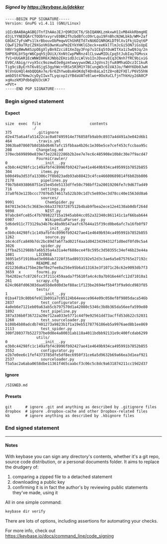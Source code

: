 ##### Signed by https://keybase.io/jdekker
```
-----BEGIN PGP SIGNATURE-----
Version: GnuPG v1.4.11 (GNU/Linux)

iQIcBAABAgAGBQJTnfIhAAoJEJrQ9RIUCT6/SbIQANKLzmkxwH11vM84kkRbmgHE
d3jLYYNEDQArCTOObYxvyrvE0BK2fhzbdBfccO9rLqu19FnBhcN3WLbkb/WM+2af
G8GkC7yFsWPs1lkrBbouvObPmqwVChGhRETd7xNU6D1NRGKLDT9lXv1FkjU2qt6P
CQwF129aTRzCZ9XGoVKG9wnKuaPm2EYkYHKlG3eck+eeKklTlmJcGi5ON7iGsUpE
hNVrSg8WwN4SzpOEgXlyBn9Zzci81XeZqy3Fnp7u1CEq5tOuWITXa1i5wQ9Jq/2n
5HP0XLbY5grW6Cpqh5jDUiX/XnNtCwpPWRnz4lCLswwMIDLCpq5tJubIay7GMvsx
fV1+UUGAR1EcWNWI0R6XJNbb2EHzidDJcLWlVo1InJDxevECq3CNnh7fRC9bixiG
EV0C/Abig/rvyX5cc9ozmwO3e0gzmtwwyywxOWLzJgVns3jfuA9MhaGDczIC1kuR
Tig9ciByErhT6v8SjgS3gyhWc+tRSx5R3M1Y78CungW3c61VA3Jo/fWHY6Db0JwH
9lVnGU4Ql4mbQQQAv7e/6r6ZhYwoBsAkOKdqT4Dn8aLaItZ8+oB2FXEl/P6V55hN
ambDSt476mwJcyDyIIwxTLyqcop2zYBdaUATe8lwo+0OoXuCLfjnThkHzy2dA0CP
xqHuzkM3Pdb6qOU3cUK7
=PVt+
-----END PGP SIGNATURE-----

```

<!-- END SIGNATURES -->

### Begin signed statement 

#### Expect

```
size  exec  file                      contents                                                        
            ./                                                                                        
375           .gitignore              d2e475a6a4fa51422cac0a07495914e776858fb9ab9c8937a4d491a3e042d6b1
464           .travis.yml             3063ba078607b8d16bd6467afc15fbbaa4b26c1e30be5ce7cef453cfccbaa95c
208           Changelog.md            370ecb699890e839e73e22822286b2b2ee7e7ec6c485908e10b8c30e7f9acd47
              FourmiCrawler/                                                                          
0               __init__.py           e3b0c44298fc1c149afbf4c8996fb92427ae41e4649b934ca495991b7852b855
304             items.py              b00d49a3d53fa13306c7f8b023adb93ab88423c4fce46600689814f6b02bb806
2178            pipelines.py          f9b7b84938060751e15e45de5133dffe50c798bff2a20019206fe7c9d677ad49
716             settings.py           37a8f63e123bccc77076d574617a522b30c1d7c5e893ec3d78cc40e1563dd8a6
                sources/                                                                              
9991              ChemSpider.py       847013e34c5c3683ec66a337837287512b4bab9fbea2ece12e4130ab0dbf264d
9898              NIST.py             97abc84fce85c47b789822715a1945ab84cc052a32340c861141c1af66bab644
6907              WikipediaParser.py  5d6de911c773129a34b76c40a9b547aafc67644a15f39cd0be6afc7a16fb0f97
0                 __init__.py         e3b0c44298fc1c149afbf4c8996fb92427ae41e4649b934ca495991b7852b855
1262              source.py           16c4cdfca849b7dc2bc89d7a6f7ad021f4aa1d04234394312f1d0edf0fd9c5a4
3026            spider.py             1ffba2512988b7a6b535a4a31a4ef688ece4f8c595c3d50355c34ef46b23e44a
1081          LICENSE                 36951e5f1910bad3e008ab7228f35ad8933192e52d3c3ae6a5e875765e27192c
3965          README.md               d21236d6a175be28ef8e2fee8a256e95b6a513163e3f1071c26c62e9093db7f3
3659  x       fourmi.py               7b4202ecfc8726fcc3f211c459aada7f5610fa4c4c0a7b916e44fc12d71010a1
261           scrapy.cfg              624c068fd06303daa65b8e0d0d3ef88ac1f123be2694ef5b4f3f9a9dcd983f85
              tests/                                                                                  
1               __init__.py           01ba4719c80b6fe911b091a7c05124b64eeece964e09c058ef8f9805daca546b
2837            test_configurator.py  4a0eb6e7121eb09a63ab5cb797570d1a42080c5346c3b8b365da56eefa599e80
1892            test_pipeline.py      387a336b0f36722a20e712aa033e5771c44f9e92561dd73acffd53d622c52031
1260            test_sourceloader.py  b108b4b80adcdb7401273a9823b1f1a19eb5178776186eb5a9976aed8b1ee869
2113            test_spider.py        300f280377b522737be0d8e4a80031ab118a4011bdbb92131e9c400fcdab6299
              utils/                                                                                  
0               __init__.py           e3b0c44298fc1c149afbf4c8996fb92427ae41e4649b934ca495991b7852b855
3552            configurator.py       e2b7e0ee6c1fef4373785dfe5df8ec6950f31ce6a5d9632b69a66ea3d1eaf921
2537            sourceloader.py       f5a5ac2a6aba0658dbe11361f465caabcf3c06c5c8dc9a631874211cc19d2d37
```

#### Ignore

```
/SIGNED.md
```

#### Presets

```
git      # ignore .git and anything as described by .gitignore files
dropbox  # ignore .dropbox-cache and other Dropbox-related files    
kb       # ignore anything as described by .kbignore files          
```

<!-- summarize version = 0.0.9 -->

### End signed statement

<hr>

#### Notes

With keybase you can sign any directory's contents, whether it's a git repo,
source code distribution, or a personal documents folder. It aims to replace the drudgery of:

  1. comparing a zipped file to a detached statement
  2. downloading a public key
  3. confirming it is in fact the author's by reviewing public statements they've made, using it

All in one simple command:

```bash
keybase dir verify
```

There are lots of options, including assertions for automating your checks.

For more info, check out https://keybase.io/docs/command_line/code_signing